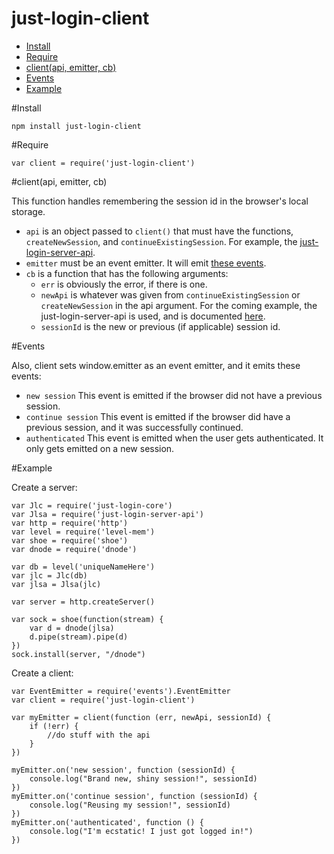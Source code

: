 just-login-client
=================

- [Install](#install)
- [Require](#require)
- [client(api, emitter, cb)](#clientapi-emitter-cb)
- [Events](#events)
- [Example](#example)

#Install

	npm install just-login-client

#Require

	var client = require('just-login-client')

#client(api, emitter, cb)

This function handles remembering the session id in the browser's local storage.

- `api` is an object passed to `client()` that must have the functions, `createNewSession`, and `continueExistingSession`. For example, the [just-login-server-api](https://github.com/coding-in-the-wild/just-login-server-api#jlsa-methods).
- `emitter` must be an event emitter. It will emit [these events](#events).
- `cb` is a function that has the following arguments:
	- `err` is obviously the error, if there is one.
	- `newApi` is whatever was given from `continueExistingSession` or `createNewSession` in the api argument. For the coming example, the just-login-server-api is used, and is documented [here](https://github.com/ArtskydJ/just-login-server-api#api-methods).
	- `sessionId` is the new or previous (if applicable) session id.

#Events

Also, client sets window.emitter as an event emitter, and it emits these events:

- `new session` This event is emitted if the browser did not have a previous session.
- `continue session` This event is emitted if the browser did have a previous session, and it was successfully continued.
- `authenticated` This event is emitted when the user gets authenticated. It only gets emitted on a new session.


#Example

Create a server:

	var Jlc = require('just-login-core')
	var Jlsa = require('just-login-server-api')
	var http = require('http')
	var level = require('level-mem')
	var shoe = require('shoe')
	var dnode = require('dnode')

	var db = level('uniqueNameHere')
	var jlc = Jlc(db)
	var jlsa = Jlsa(jlc)

	var server = http.createServer()

	var sock = shoe(function(stream) {
		var d = dnode(jlsa)
		d.pipe(stream).pipe(d)
	})
	sock.install(server, "/dnode")


Create a client:

	var EventEmitter = require('events').EventEmitter
	var client = require('just-login-client')

	var myEmitter = client(function (err, newApi, sessionId) {
		if (!err) {
			//do stuff with the api
		}
	})

	myEmitter.on('new session', function (sessionId) {
		console.log("Brand new, shiny session!", sessionId)
	})
	myEmitter.on('continue session', function (sessionId) {
		console.log("Reusing my session!", sessionId)
	})
	myEmitter.on('authenticated', function () {
		console.log("I'm ecstatic! I just got logged in!")
	})
